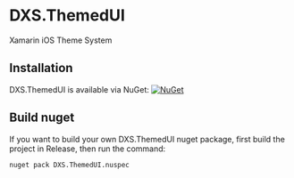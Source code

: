 # DXS.ThemedUI
Xamarin iOS Theme System

## Installation
DXS.ThemedUI is available via NuGet: [![NuGet](https://img.shields.io/nuget/vpre/DXS.ThemedUI.svg?label=NuGet)](https://www.nuget.org/packages/DXS.ThemedUI)

## Build nuget
If you want to build your own DXS.ThemedUI nuget package, first build the project in Release, then run the command:

```
nuget pack DXS.ThemedUI.nuspec
```
